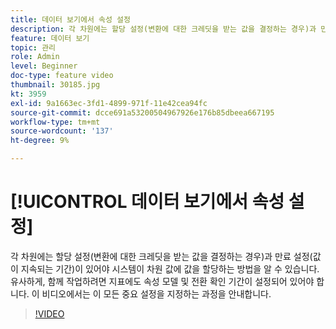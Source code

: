 ```yaml
---
title: 데이터 보기에서 속성 설정
description: 각 차원에는 할당 설정(변환에 대한 크레딧을 받는 값을 결정하는 경우)과 만료 설정(값이 지속되는 기간)이 있어야 시스템이 차원 값에 값을 할당하는 방법을 알 수 있습니다. 유사하게, 함께 작업하려면 지표에도 속성 모델 및 전환 확인 기간이 설정되어 있어야 합니다. 이 비디오에서는 이 모든 중요 설정을 지정하는 과정을 안내합니다.
feature: 데이터 보기
topic: 관리
role: Admin
level: Beginner
doc-type: feature video
thumbnail: 30185.jpg
kt: 3959
exl-id: 9a1663ec-3fd1-4899-971f-11e42cea94fc
source-git-commit: dcce691a53200504967926e176b85dbeea667195
workflow-type: tm+mt
source-wordcount: '137'
ht-degree: 9%

---
```


# [!UICONTROL 데이터 보기에서 속성 설정]

각 차원에는 할당 설정(변환에 대한 크레딧을 받는 값을 결정하는 경우)과 만료 설정(값이 지속되는 기간)이 있어야 시스템이 차원 값에 값을 할당하는 방법을 알 수 있습니다. 유사하게, 함께 작업하려면 지표에도 속성 모델 및 전환 확인 기간이 설정되어 있어야 합니다. 이 비디오에서는 이 모든 중요 설정을 지정하는 과정을 안내합니다.

>[!VIDEO](https://video.tv.adobe.com/v/30185/?quality=12&enable10seconds=on&speedcontrol=on)
